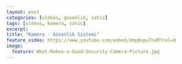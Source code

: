 ```yaml
---
layout: post
categories: [videos, guvenlik, satis]
tags: [videos, kamera, satis]
excerpt: 
title: "Kamera - Güvenlik Sistemi"
feature_video: https://www.youtube.com/embed/Xmp8xpu7nuM?rel=0
image:
  feature: What-Makes-a-Good-Security-Camera-Picture.jpg
---
```

